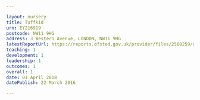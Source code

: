 ```yaml
---

layout: nursery
title: Tuffkid
urn: EY216919
postcode: NW11 9HG
address: 3 Western Avenue, LONDON, NW11 9HG
latestReportUrl: https://reports.ofsted.gov.uk/provider/files/2560259/urn/EY216919.pdf
teaching: 1
development: 1
leadership: 1
outcomes: 1
overall: 1
date: 01 April 2018 
datePublish: 22 March 2016

---
```

